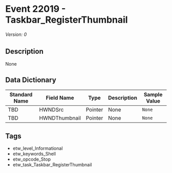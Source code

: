 # Event 22019 - Taskbar_RegisterThumbnail
###### Version: 0

## Description
None

## Data Dictionary
|Standard Name|Field Name|Type|Description|Sample Value|
|---|---|---|---|---|
|TBD|HWNDSrc|Pointer|None|`None`|
|TBD|HWNDThumbnail|Pointer|None|`None`|

## Tags
* etw_level_Informational
* etw_keywords_Shell
* etw_opcode_Stop
* etw_task_Taskbar_RegisterThumbnail